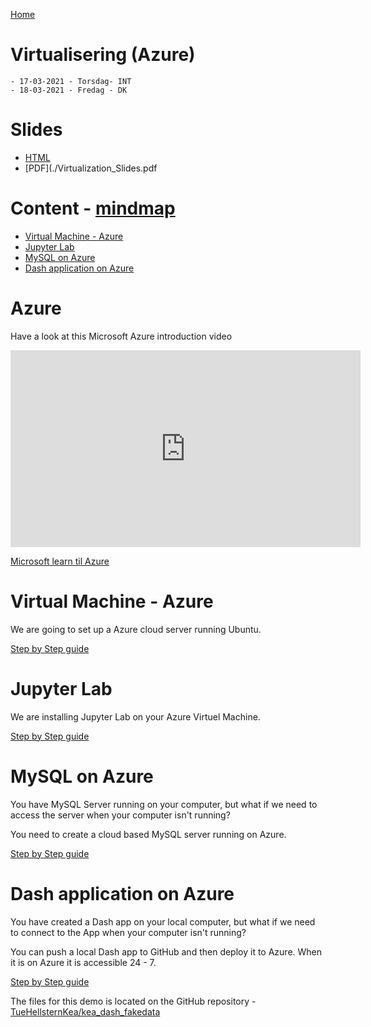 [Home](../modul-4-2.md)
# Virtualisering (Azure)
    - 17-03-2021 - Torsdag- INT
    - 18-03-2021 - Fredag - DK

# Slides
- [HTML](./Virtualization_Slides.html)
- [PDF](./Virtualization_Slides.pdf

# Content - [mindmap](../mindmap.html)
- [Virtual Machine - Azure](#virtual-machine---azure)
- [Jupyter Lab](#jupyter-lab)
- [MySQL on Azure](#mysql-on-azure)
- [Dash application on Azure](#dash-application-on-azure)

# Azure
Have a look at this Microsoft Azure introduction video

<iframe width="560" height="315" src="https://docs.microsoft.com/video/media/fb5e46dc-a80f-4dbb-95b0-1e52b5325999/get-started-with-azure_high.mp4" 
frameborder="0" allow="accelerometer; autoplay=false; encrypted-media; gyroscope; picture-in-picture" allowfullscreen></iframe>

[Microsoft learn til Azure](https://docs.microsoft.com/da-dk/learn/azure/?WT.mc_id=home_homepage-azureportal-learn)

# Virtual Machine - Azure
We are going to set up a Azure cloud server running Ubuntu.

[Step by Step guide](./Virtual_Machines.md)

# Jupyter Lab
We are installing Jupyter Lab on your Azure Virtuel Machine.

[Step by Step guide](./Jupyter_Lab.md)

# MySQL on Azure
You have MySQL Server running on your computer, but what if we need to access the server when your computer isn't running?

You need to create a cloud based MySQL server running on Azure.

[Step by Step guide](./MySQL_Database_Server.md)

# Dash application on Azure
You have created a Dash app on your local computer, but what if we need to connect to the App when your computer isn't running?

You can push a local Dash app to GitHub and then deploy it to Azure. When it is on Azure it is accessible 24 - 7.

[Step by Step guide](./Dash_Github_Azure.md)

The files for this demo is located on the GitHub repository - [TueHellsternKea/kea_dash_fakedata](https://github.com/TueHellsternKea/kea_dash_fakedata)